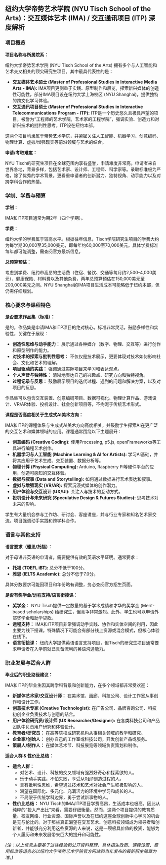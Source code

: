 ## 纽约大学帝势艺术学院 (NYU Tisch School of the Arts)：交互媒体艺术 (IMA) / 交互通讯项目 (ITP) 深度解析

### 项目概览

**项目名称与所属院系：**

纽约大学帝势艺术学院 (NYU Tisch School of the Arts) 拥有多个与人工智能和艺术交叉相关的顶尖研究生项目，其中最具代表性的是：

*   **交互媒体艺术硕士 (Master of Professional Studies in Interactive Media Arts - IMA):** IMA项目更侧重于实践、原型制作和展览，探索新兴媒体的创造性可能性。部分IMA项目设在纽约大学上海校区 (NYU Shanghai)，提供独特的跨文化学习体验。
*   **交互通讯项目硕士 (Master of Professional Studies in Interactive Telecommunications Program - ITP):** ITP是一个历史悠久且极具声望的项目，被誉为“工程师的艺术学院，艺术家的工程学院”，强调实验、创造力和对新兴技术的批判性思考。ITP设在纽约本部。

这两个项目均隶属于帝势艺术学院，并紧密关注人工智能、机器学习、创意编码、物理计算、虚拟/增强现实等前沿领域与艺术的结合。

**申请/考取难度：**

NYU Tisch的研究生项目在全球范围内享有盛誉，申请难度非常高。申请者来自世界各地，背景多样，包括艺术家、设计师、工程师、科学家等。录取标准极为严格，除了优秀的学术背景，更看重申请者的创新潜力、独特视角、动手能力以及对跨学科合作的热情。

### 学制、学费与预算

**学制：**

IMA和ITP项目通常为期2年（四个学期）。

**学费：**

纽约大学的学费属于较高水平。根据往年信息，Tisch学院研究生项目的学费大约为每学期30,000至35,000美元，即每年约60,000至70,000美元。具体学费标准每年都可能调整，需查阅官方最新信息。

**总预算预估：**

考虑到学费、纽约市高昂的生活费（住宿、餐饮、交通等每月约2,500-4,000美元）、健康保险、材料费以及其他杂费，两年总预算预估在150,000美元至200,000美元之间。NYU Shanghai的IMA项目生活成本可能略低于纽约本部，但仍需仔细规划。

### 核心要求与课程特色

**是否要求作品集（标准）：**

是的，作品集是申请IMA和ITP项目的绝对核心。标准非常灵活，鼓励多样性和实验性，关键在于展现：

*   **创造性思维与动手能力：** 展示通过各种媒介（数字、物理、交互等）进行创作和原型制作的能力。
*   **对技术的探索与批判性思考：** 不仅仅是技术展示，更要体现对技术如何影响社会、文化和艺术的理解。
*   **项目驱动的实践：** 强调通过实际项目来学习和表达观点。
*   **个人声音与独特性：** 清晰地表达自己的兴趣点、研究方向和独特视角。
*   **过程记录与反思：** 鼓励展示项目的迭代过程、遇到的问题和解决方案，以及对项目的反思。

作品集可以包含交互装置、创意编码项目、数据可视化、物理计算作品、游戏设计、VR/AR体验、投机设计、社会创新项目等，不拘泥于传统艺术形式。

**课程是否高度相关于生成式AI美术方向：**

IMA和ITP的课程体系与生成式AI美术方向高度相关，并鼓励学生探索AI在更广泛的交互艺术和媒体领域的应用。课程通常围绕以下主题展开：

*   **创意编码 (Creative Coding):** 使用Processing, p5.js, openFrameworks等工具进行编程艺术创作。
*   **机器学习与人工智能 (Machine Learning & AI for Artists):** 学习AI基础，并将其应用于艺术生成、交互装置、数据分析等。
*   **物理计算 (Physical Computing):** Arduino, Raspberry Pi等硬件平台的应用，创造可感知的交互体验。
*   **数据与叙事 (Data and Storytelling):** 如何通过数据进行艺术表达和叙事。
*   **虚拟与增强现实 (VR/AR):** 探索沉浸式媒体的创作潜力。
*   **用户体验与交互设计 (UX/UI):** 关注人与技术的互动方式。
*   **投机设计与未来研究 (Speculative Design & Futures Studies):** 思考技术对未来的影响。

学生有大量机会参与工作坊、研讨会、客座讲座，并与行业专家和知名艺术家交流。项目强调动手实践和跨学科合作。

### 语言与其他支持

**语言要求（雅思/托福）：**

对于母语非英语的申请者，需要提供有效的英语水平证明。通常要求：

*   **托福 (TOEFL iBT):** 总分不低于100分。
*   **雅思 (IELTS Academic):** 总分不低于7.0分。

具体分数要求可能因项目和年份略有调整，务必查阅官方招生页面。

**是否有奖学金/远程支持/语言衔接课：**

*   **奖学金：** NYU Tisch提供一定数量的基于学术成绩和才华的奖学金 (Merit-based scholarships) 给研究生，但竞争非常激烈。此外，学生也可以申请外部奖学金和助学贷款。
*   **远程支持：** IMA和ITP项目非常强调动手实践、协作和实体空间的利用，因此主要为线下授课。特殊情况下可能会有部分线上资源或混合模式，但核心体验在线下。
*   **语言衔接课：** 纽约大学提供英语语言支持项目，但Tisch的研究生项目通常要求申请者在入学前就已具备流利的英语沟通能力。

### 职业发展与适合人群

**毕业后的职业路径建议：**

IMA和ITP的毕业生因其跨学科背景和创新能力，在多个领域都非常受欢迎：

*   **新媒体艺术家/交互设计师：** 在美术馆、画廊、科技公司、设计工作室从事创作和设计工作。
*   **创意技术专家 (Creative Technologist):** 在广告公司、品牌咨询公司、科技初创企业负责技术与创意的结合。
*   **用户体验研究员/设计师 (UX Researcher/Designer):** 在各类科技公司和产品团队中负责用户研究和体验设计。
*   **教育者/研究员：** 在高等院校或研究机构从事相关领域的教学和研究。
*   **企业家/创始人：** 创办自己的工作室或科技公司，开发创新产品或服务。
*   **策展人/制作人：** 在媒体艺术节、科技展览等领域负责策划和制作。

**适合人群 & 性价比总结：**

*   **适合人群：**
    *   对艺术、设计、科技的交叉领域有强烈好奇心和探索欲的人。
    *   乐于动手实践，不怕失败，享受从0到1创造过程的人。
    *   具有批判性思维，希望通过技术和艺术对社会产生积极影响的人。
    *   渴望在国际化、多元化、充满活力的环境中学习和成长的人。
    *   不局限于传统学科边界，勇于尝试新事物的人。
*   **性价比总结：**
    NYU Tisch的IMA/ITP项目学费高昂，生活成本也极高，因此从纯粹的“投入产出比”来看，需要仔细衡量。然而，这两个项目提供的教育质量、校友网络、行业资源、国际声誉以及在纽约这座全球创新中心学习的机会是无与伦比的。对于那些真正渴望在交互艺术、创意科技领域成为领导者和创新者，并能够充分利用这些资源的人来说，这是一项极具价值的投资，能够为个人履历和未来发展带来巨大的提升和可能性。

*(注：以上信息主要基于过往经验和公开资料整理，具体招生政策、课程设置、费用标准等请务必以纽约大学帝势艺术学院官方网站和当年发布的最新招生简章为准。)*

